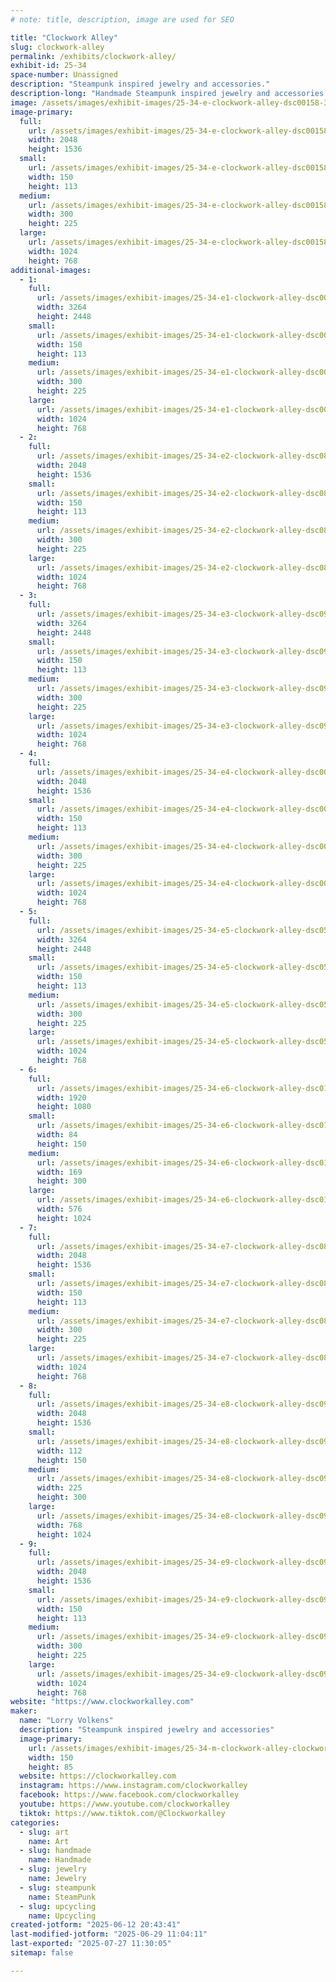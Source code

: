 ```yaml
---
# note: title, description, image are used for SEO

title: "Clockwork Alley"
slug: clockwork-alley
permalink: /exhibits/clockwork-alley/
exhibit-id: 25-34
space-number: Unassigned
description: "Steampunk inspired jewelry and accessories."
description-long: "Handmade Steampunk inspired jewelry and accessories made from vintage watch parts and resin. Necklaces, earrings, bracelets, pill boxes and hair accessories."
image: /assets/images/exhibit-images/25-34-e-clockwork-alley-dsc00158-300x225.JPG
image-primary: 
  full:
    url: /assets/images/exhibit-images/25-34-e-clockwork-alley-dsc00158-full.JPG
    width: 2048
    height: 1536
  small:
    url: /assets/images/exhibit-images/25-34-e-clockwork-alley-dsc00158-150x113.JPG
    width: 150
    height: 113
  medium:
    url: /assets/images/exhibit-images/25-34-e-clockwork-alley-dsc00158-300x225.JPG
    width: 300
    height: 225
  large:
    url: /assets/images/exhibit-images/25-34-e-clockwork-alley-dsc00158-1024x768.JPG
    width: 1024
    height: 768
additional-images: 
  - 1:
    full:
      url: /assets/images/exhibit-images/25-34-e1-clockwork-alley-dsc00486-full.JPG
      width: 3264
      height: 2448
    small:
      url: /assets/images/exhibit-images/25-34-e1-clockwork-alley-dsc00486-150x113.JPG
      width: 150
      height: 113
    medium:
      url: /assets/images/exhibit-images/25-34-e1-clockwork-alley-dsc00486-300x225.JPG
      width: 300
      height: 225
    large:
      url: /assets/images/exhibit-images/25-34-e1-clockwork-alley-dsc00486-1024x768.JPG
      width: 1024
      height: 768
  - 2:
    full:
      url: /assets/images/exhibit-images/25-34-e2-clockwork-alley-dsc08925-full.JPG
      width: 2048
      height: 1536
    small:
      url: /assets/images/exhibit-images/25-34-e2-clockwork-alley-dsc08925-150x113.JPG
      width: 150
      height: 113
    medium:
      url: /assets/images/exhibit-images/25-34-e2-clockwork-alley-dsc08925-300x225.JPG
      width: 300
      height: 225
    large:
      url: /assets/images/exhibit-images/25-34-e2-clockwork-alley-dsc08925-1024x768.JPG
      width: 1024
      height: 768
  - 3:
    full:
      url: /assets/images/exhibit-images/25-34-e3-clockwork-alley-dsc09858-full.JPG
      width: 3264
      height: 2448
    small:
      url: /assets/images/exhibit-images/25-34-e3-clockwork-alley-dsc09858-150x113.JPG
      width: 150
      height: 113
    medium:
      url: /assets/images/exhibit-images/25-34-e3-clockwork-alley-dsc09858-300x225.JPG
      width: 300
      height: 225
    large:
      url: /assets/images/exhibit-images/25-34-e3-clockwork-alley-dsc09858-1024x768.JPG
      width: 1024
      height: 768
  - 4:
    full:
      url: /assets/images/exhibit-images/25-34-e4-clockwork-alley-dsc00881-full.JPG
      width: 2048
      height: 1536
    small:
      url: /assets/images/exhibit-images/25-34-e4-clockwork-alley-dsc00881-150x113.JPG
      width: 150
      height: 113
    medium:
      url: /assets/images/exhibit-images/25-34-e4-clockwork-alley-dsc00881-300x225.JPG
      width: 300
      height: 225
    large:
      url: /assets/images/exhibit-images/25-34-e4-clockwork-alley-dsc00881-1024x768.JPG
      width: 1024
      height: 768
  - 5:
    full:
      url: /assets/images/exhibit-images/25-34-e5-clockwork-alley-dsc05713-full.JPG
      width: 3264
      height: 2448
    small:
      url: /assets/images/exhibit-images/25-34-e5-clockwork-alley-dsc05713-150x113.JPG
      width: 150
      height: 113
    medium:
      url: /assets/images/exhibit-images/25-34-e5-clockwork-alley-dsc05713-300x225.JPG
      width: 300
      height: 225
    large:
      url: /assets/images/exhibit-images/25-34-e5-clockwork-alley-dsc05713-1024x768.JPG
      width: 1024
      height: 768
  - 6:
    full:
      url: /assets/images/exhibit-images/25-34-e6-clockwork-alley-dsc01673-1-full.JPG
      width: 1920
      height: 1080
    small:
      url: /assets/images/exhibit-images/25-34-e6-clockwork-alley-dsc01673-1-84x150.JPG
      width: 84
      height: 150
    medium:
      url: /assets/images/exhibit-images/25-34-e6-clockwork-alley-dsc01673-1-169x300.JPG
      width: 169
      height: 300
    large:
      url: /assets/images/exhibit-images/25-34-e6-clockwork-alley-dsc01673-1-576x1024.JPG
      width: 576
      height: 1024
  - 7:
    full:
      url: /assets/images/exhibit-images/25-34-e7-clockwork-alley-dsc08888-full.JPG
      width: 2048
      height: 1536
    small:
      url: /assets/images/exhibit-images/25-34-e7-clockwork-alley-dsc08888-150x113.JPG
      width: 150
      height: 113
    medium:
      url: /assets/images/exhibit-images/25-34-e7-clockwork-alley-dsc08888-300x225.JPG
      width: 300
      height: 225
    large:
      url: /assets/images/exhibit-images/25-34-e7-clockwork-alley-dsc08888-1024x768.JPG
      width: 1024
      height: 768
  - 8:
    full:
      url: /assets/images/exhibit-images/25-34-e8-clockwork-alley-dsc09715-full.JPG
      width: 2048
      height: 1536
    small:
      url: /assets/images/exhibit-images/25-34-e8-clockwork-alley-dsc09715-112x150.JPG
      width: 112
      height: 150
    medium:
      url: /assets/images/exhibit-images/25-34-e8-clockwork-alley-dsc09715-225x300.JPG
      width: 225
      height: 300
    large:
      url: /assets/images/exhibit-images/25-34-e8-clockwork-alley-dsc09715-768x1024.JPG
      width: 768
      height: 1024
  - 9:
    full:
      url: /assets/images/exhibit-images/25-34-e9-clockwork-alley-dsc09170-full.JPG
      width: 2048
      height: 1536
    small:
      url: /assets/images/exhibit-images/25-34-e9-clockwork-alley-dsc09170-150x113.JPG
      width: 150
      height: 113
    medium:
      url: /assets/images/exhibit-images/25-34-e9-clockwork-alley-dsc09170-300x225.JPG
      width: 300
      height: 225
    large:
      url: /assets/images/exhibit-images/25-34-e9-clockwork-alley-dsc09170-1024x768.JPG
      width: 1024
      height: 768
website: "https://www.clockworkalley.com"
maker: 
  name: "Lorry Volkens"
  description: "Steampunk inspired jewelry and accessories"
  image-primary:
    url: /assets/images/exhibit-images/25-34-m-clockwork-alley-clockworkalley-1-7-x-3-v2-3947-150x85.png
    width: 150
    height: 85
  website: https://clockworkalley.com
  instagram: https://www.instagram.com/clockworkalley
  facebook: https://www.facebook.com/clockworkalley
  youtube: https://www.youtube.com/clockworkalley
  tiktok: https://www.tiktok.com/@Clockworkalley
categories: 
  - slug: art
    name: Art
  - slug: handmade
    name: Handmade
  - slug: jewelry
    name: Jewelry
  - slug: steampunk
    name: SteamPunk
  - slug: upcycling
    name: Upcycling
created-jotform: "2025-06-12 20:43:41"
last-modified-jotform: "2025-06-29 11:04:11"
last-exported: "2025-07-27 11:30:05"
sitemap: false

---
```

